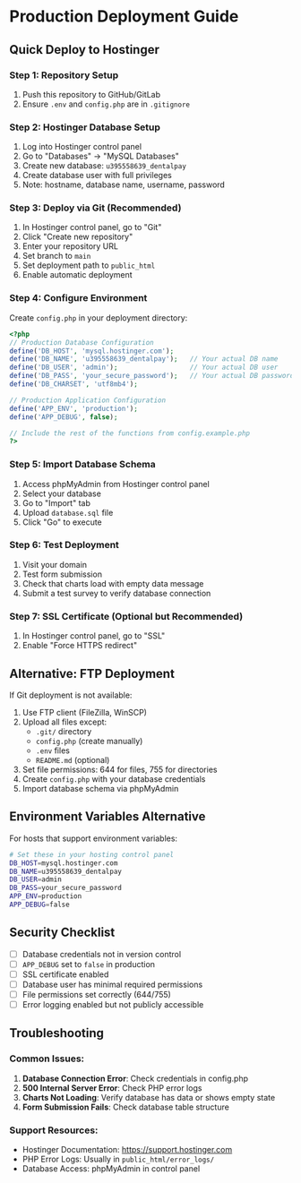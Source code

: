# Production Deployment Guide

## Quick Deploy to Hostinger

### Step 1: Repository Setup
1. Push this repository to GitHub/GitLab
2. Ensure `.env` and `config.php` are in `.gitignore`

### Step 2: Hostinger Database Setup
1. Log into Hostinger control panel
2. Go to "Databases" → "MySQL Databases"
3. Create new database: `u395558639_dentalpay`
4. Create database user with full privileges
5. Note: hostname, database name, username, password

### Step 3: Deploy via Git (Recommended)
1. In Hostinger control panel, go to "Git"
2. Click "Create new repository"
3. Enter your repository URL
4. Set branch to `main`
5. Set deployment path to `public_html`
6. Enable automatic deployment

### Step 4: Configure Environment
Create `config.php` in your deployment directory:

```php
<?php
// Production Database Configuration
define('DB_HOST', 'mysql.hostinger.com');
define('DB_NAME', 'u395558639_dentalpay');   // Your actual DB name
define('DB_USER', 'admin');                  // Your actual DB user
define('DB_PASS', 'your_secure_password');   // Your actual DB password
define('DB_CHARSET', 'utf8mb4');

// Production Application Configuration
define('APP_ENV', 'production');
define('APP_DEBUG', false);

// Include the rest of the functions from config.example.php
?>
```

### Step 5: Import Database Schema
1. Access phpMyAdmin from Hostinger control panel
2. Select your database
3. Go to "Import" tab
4. Upload `database.sql` file
5. Click "Go" to execute

### Step 6: Test Deployment
1. Visit your domain
2. Test form submission
3. Check that charts load with empty data message
4. Submit a test survey to verify database connection

### Step 7: SSL Certificate (Optional but Recommended)
1. In Hostinger control panel, go to "SSL"
2. Enable "Force HTTPS redirect"

## Alternative: FTP Deployment

If Git deployment is not available:

1. Use FTP client (FileZilla, WinSCP)
2. Upload all files except:
   - `.git/` directory
   - `config.php` (create manually)
   - `.env` files
   - `README.md` (optional)
3. Set file permissions: 644 for files, 755 for directories
4. Create `config.php` with your database credentials
5. Import database schema via phpMyAdmin

## Environment Variables Alternative

For hosts that support environment variables:

```bash
# Set these in your hosting control panel
DB_HOST=mysql.hostinger.com
DB_NAME=u395558639_dentalpay
DB_USER=admin
DB_PASS=your_secure_password
APP_ENV=production
APP_DEBUG=false
```

## Security Checklist

- [ ] Database credentials not in version control
- [ ] `APP_DEBUG` set to `false` in production
- [ ] SSL certificate enabled
- [ ] Database user has minimal required permissions
- [ ] File permissions set correctly (644/755)
- [ ] Error logging enabled but not publicly accessible

## Troubleshooting

### Common Issues:
1. **Database Connection Error**: Check credentials in config.php
2. **500 Internal Server Error**: Check PHP error logs
3. **Charts Not Loading**: Verify database has data or shows empty state
4. **Form Submission Fails**: Check database table structure

### Support Resources:
- Hostinger Documentation: https://support.hostinger.com
- PHP Error Logs: Usually in `public_html/error_logs/`
- Database Access: phpMyAdmin in control panel
